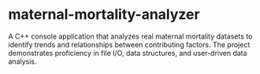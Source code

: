 # maternal-mortality-analyzer
A C++ console application that analyzes real maternal mortality datasets to identify trends and relationships between contributing factors. The project demonstrates proficiency in file I/O, data structures, and user-driven data analysis.
